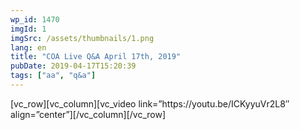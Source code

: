 ```yaml
---
wp_id: 1470
imgId: 1
imgSrc: /assets/thumbnails/1.png
lang: en
title: "COA Live Q&A April 17th, 2019"
pubDate: 2019-04-17T15:20:39
tags: ["aa", "q&a"]
---
```


<!-- page: 6 -->

<section class="wpb-content-wrapper"><p>[vc_row][vc_column][vc_video link=&#8221;https://youtu.be/ICKyyuVr2L8&#8243; align=&#8221;center&#8221;][/vc_column][/vc_row]</p>
</section>
